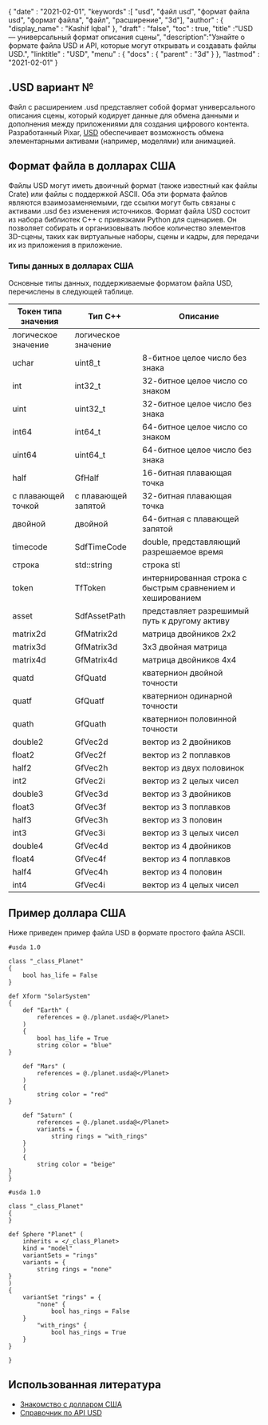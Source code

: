 {
  "date" : "2021-02-01",
  "keywords" :[ "usd", "файл usd", "формат файла usd", "формат файла", "файл", "расширение", "3d"],
  "author" : {
    "display_name" : "Kashif Iqbal"
},
  "draft" : "false",
  "toc" : true,
  "title" :"USD — универсальный формат описания сцены",
  "description":"Узнайте о формате файла USD и API, которые могут открывать и создавать файлы USD.",
  "linktitle" : "USD",
  "menu" : {
    "docs" : {
      "parent" : "3d"
}
},
  "lastmod" : "2021-02-01"
}

## .USD вариант №

Файл с расширением .usd представляет собой формат универсального описания сцены, который кодирует данные для обмена данными и дополнения между приложениями для создания цифрового контента. Разработанный Pixar, [USD](https://openusd.org/release/intro.html) обеспечивает возможность обмена элементарными активами (например, моделями) или анимацией.

## Формат файла в долларах США

Файлы USD могут иметь двоичный формат (также известный как файлы Crate) или файлы с поддержкой ASCII. Оба эти формата файлов являются взаимозаменяемыми, где ссылки могут быть связаны с активами .usd без изменения источников. Формат файла USD состоит из набора библиотек C++ с привязками Python для сценариев. Он позволяет собирать и организовывать любое количество элементов 3D-сцены, таких как виртуальные наборы, сцены и кадры, для передачи их из приложения в приложение.

### Типы данных в долларах США

Основные типы данных, поддерживаемые форматом файла USD, перечислены в следующей таблице.

|Токен типа значения |Тип C++ |Описание|
---|---|---|
|логическое значение | логическое значение ||
|uchar|uint8_t|8-битное целое число без знака|
|int|int32_t|32-битное целое число со знаком|
|uint|uint32_t|32-битное целое число без знака|
|int64|int64_t|64-битное целое число со знаком|
|uint64|uint64_t|64-битное целое число без знака|
|half|GfHalf|16-битная плавающая точка|
|с плавающей точкой|с плавающей запятой|32-битная плавающая точка|
|двойной|двойной|64-битная с плавающей запятой|
|timecode|SdfTimeCode|double, представляющий разрешаемое время|
|строка|std::string|строка stl|
|token|TfToken|интернированная строка с быстрым сравнением и хешированием|
|asset|SdfAssetPath|представляет разрешимый путь к другому активу|
|matrix2d|GfMatrix2d|матрица двойников 2x2|
|matrix3d|GfMatrix3d|3x3 двойная матрица|
|matrix4d|GfMatrix4d|матрица двойников 4x4|
|quatd|GfQuatd|кватернион двойной точности|
|quatf|GfQuatf|кватернион одинарной точности|
|quath|GfQuath|кватернион половинной точности|
|double2|GfVec2d|вектор из 2 двойников|
|float2|GfVec2f|вектор из 2 поплавков|
|half2|GfVec2h|вектор из двух половинок|
|int2|GfVec2i|вектор из 2 целых чисел|
|double3|GfVec3d|вектор из 3 двойников|
|float3|GfVec3f|вектор из 3 поплавков|
|half3|GfVec3h|вектор из 3 половин|
|int3|GfVec3i|вектор из 3 целых чисел|
|double4|GfVec4d|вектор из 4 двойников|
|float4|GfVec4f|вектор из 4 поплавков|
|half4|GfVec4h|вектор из 4 половин|
|int4|GfVec4i|вектор из 4 целых чисел|

## Пример доллара США

Ниже приведен пример файла USD в формате простого файла ASCII.

```
#usda 1.0

class "_class_Planet"
{
    bool has_life = False
}

def Xform "SolarSystem"
{
    def "Earth" (
        references = @./planet.usda@</Planet>
    )
    {
        bool has_life = True
        string color = "blue"
}

    def "Mars" (
        references = @./planet.usda@</Planet>
    )
    {
        string color = "red"
}

    def "Saturn" (
        references = @./planet.usda@</Planet>
        variants = {
            string rings = "with_rings"
    }
    )
    {
        string color = "beige"
}
}
```

```
#usda 1.0

class "_class_Planet"
{
}

def Sphere "Planet" (
    inherits = </_class_Planet>
    kind = "model"
    variantSets = "rings"
    variants = {
        string rings = "none"
}
)
{
    variantSet "rings" = {
        "none" {
            bool has_rings = False
    }
        "with_rings" {
            bool has_rings = True
    }
}

}
```
## Использованная литература ##

* [Знакомство с долларом США](https://openusd.org/release/intro.html)
* [Справочник по API USD](https://openusd.org/release/apiDocs.html)

